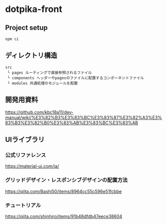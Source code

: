 # dotpika-front
## Project setup
```
npm ci
```
## ディレクトリ構造
```
src
 └ pages ルーティングで直接参照されるファイル
 └ components ヘッダーやpagesのファイルに配置するコンポーネントファイル
 └ modules 共通処理のモジュールを配置
```

## 開発用資料
https://github.com/kbc18a11/dev-manual/wiki/%E3%82%B3%E3%83%BC%E3%83%87%E3%82%A3%E3%83%B3%E3%82%B0%E3%83%AB%E3%83%BC%E3%83%AB
## UIライブラリ
### 公式リファレンス
https://material-ui.com/ja/
### グリッドデザイン・レスポンシブデザインの配置方法
https://qiita.com/Bashi50/items/8964cc55c596e51fcbbe
### チュートリアル
https://qiita.com/shinhiro/items/91b48dfdb47eece38604
